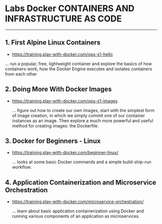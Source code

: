 # Labs Docker CONTAINERS AND INFRASTRUCTURE AS CODE

-- -- -- -- -- -- -- -- -- -- -- -- -- -- -- -- -- -- 

## 1. First Alpine Linux Containers

*  https://training.play-with-docker.com/ops-s1-hello

  ... run a popular, free, lightweight container and explore the basics of how containers work, how the Docker Engine executes and isolates containers from each other

## 2. Doing More With Docker Images

* https://training.play-with-docker.com/ops-s1-images

  ... figure out how to create our own images, start with the simplest form of image creation, in which we simply commit one of our container instances as an image. Then explore a much more powerful and useful method for creating images: the Dockerfile.

## 3. Docker for Beginners - Linux

* https://training.play-with-docker.com/beginner-linux/

  ... looks at some basic Docker commands and a simple build-ship-run workflow.

## 4. Application Containerization and Microservice Orchestration

* https://training.play-with-docker.com/microservice-orchestration/

  ... learn about basic application containerization using Docker and running various components of an application as microservices.